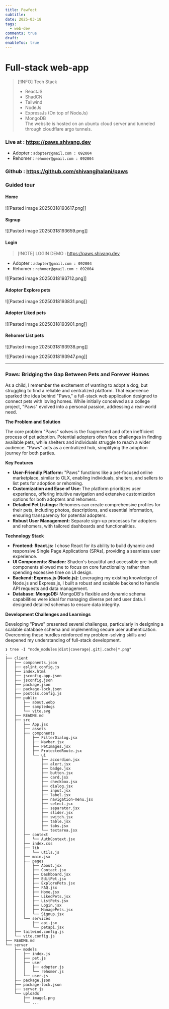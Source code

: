 ```yaml
---
title: Pawfect
subtitle: 
date: 2025-03-18
tags:
  - web-dev
comments: true
draft: 
enableToc: true
---
```

# Full-stack web-app

> [!INFO] Tech Stack
> - ReactJS
> - ShadCN
> - Tailwind
> - NodeJs
> - ExpressJs (On top of NodeJs)
> - MongoDB  
> The website is hosted on an ubuntu cloud server and tunneled through cloudflare argo tunnels.

### Live at : https://paws.shivang.dev
- Adopter : `adopter@gmail.com : 092004`
- Rehomer : `rehomer@gmail.com : 092004`
### Github : https://github.com/shivangjhalani/paws
### Guided tour
#### Home
![[Pasted image 20250318193617.png]]

#### Signup
![[Pasted image 20250318193659.png]]

#### Login

> [!NOTE] LOGIN DEMO : https://paws.shivang.dev

- Adopter : `adopter@gmail.com : 092004`
- Rehomer : `rehomer@gmail.com : 092004`

![[Pasted image 20250318193712.png]]

#### Adopter Explore pets
![[Pasted image 20250318193831.png]]

#### Adopter Liked pets
![[Pasted image 20250318193901.png]]

#### Rehomer List pets
![[Pasted image 20250318193938.png]]

![[Pasted image 20250318193947.png]]


---
### Paws: Bridging the Gap Between Pets and Forever Homes

As a child, I remember the excitement of wanting to adopt a dog, but struggling to find a reliable and centralized platform. That experience sparked the idea behind "Paws," a full-stack web application designed to connect pets with loving homes. While initially conceived as a college project, "Paws" evolved into a personal passion, addressing a real-world need.

**The Problem and Solution**

The core problem "Paws" solves is the fragmented and often inefficient process of pet adoption. Potential adopters often face challenges in finding available pets, while shelters and individuals struggle to reach a wider audience. "Paws" acts as a centralized hub, simplifying the adoption journey for both parties.

**Key Features**

- **User-Friendly Platform:** "Paws" functions like a pet-focused online marketplace, similar to OLX, enabling individuals, shelters, and sellers to list pets for adoption or rehoming.
- **Customization and Ease of Use:** The platform prioritizes user experience, offering intuitive navigation and extensive customization options for both adopters and rehomers.
- **Detailed Pet Listings:** Rehomers can create comprehensive profiles for their pets, including photos, descriptions, and essential information, ensuring transparency for potential adopters.
- **Robust User Management:** Separate sign-up processes for adopters and rehomers, with tailored dashboards and functionalities.

**Technology Stack**

- **Frontend: React.js:** I chose React for its ability to build dynamic and responsive Single Page Applications (SPAs), providing a seamless user experience.
- **UI Components: Shadcn:** Shadcn's beautiful and accessible pre-built components allowed me to focus on core functionality rather than spending excessive time on UI design.
- **Backend: Express.js (Node.js):** Leveraging my existing knowledge of Node.js and Express.js, I built a robust and scalable backend to handle API requests and data management.
- **Database: MongoDB:** MongoDB's flexible and dynamic schema capabilities were ideal for managing diverse pet and user data. I designed detailed schemas to ensure data integrity.

**Development Challenges and Learnings**

Developing "Paws" presented several challenges, particularly in designing a scalable database schema and implementing secure user authentication. Overcoming these hurdles reinforced my problem-solving skills and deepened my understanding of full-stack development.

```
❯ tree -I "node_modules|dist|coverage|.git|.cache|*.png"
.
├── client
│   ├── components.json
│   ├── eslint.config.js
│   ├── index.html
│   ├── jsconfig.app.json
│   ├── jsconfig.json
│   ├── package.json
│   ├── package-lock.json
│   ├── postcss.config.js
│   ├── public
│   │   ├── about.webp
│   │   ├── sampledogs
│   │   └── vite.svg
│   ├── README.md
│   ├── src
│   │   ├── App.jsx
│   │   ├── assets
│   │   ├── components
│   │   │   ├── FilterDialog.jsx
│   │   │   ├── Navbar.jsx
│   │   │   ├── PetImages.jsx
│   │   │   ├── ProtectedRoute.jsx
│   │   │   └── ui
│   │   │       ├── accordion.jsx
│   │   │       ├── alert.jsx
│   │   │       ├── badge.jsx
│   │   │       ├── button.jsx
│   │   │       ├── card.jsx
│   │   │       ├── checkbox.jsx
│   │   │       ├── dialog.jsx
│   │   │       ├── input.jsx
│   │   │       ├── label.jsx
│   │   │       ├── navigation-menu.jsx
│   │   │       ├── select.jsx
│   │   │       ├── separator.jsx
│   │   │       ├── slider.jsx
│   │   │       ├── switch.jsx
│   │   │       ├── table.jsx
│   │   │       ├── tabs.jsx
│   │   │       └── textarea.jsx
│   │   ├── context
│   │   │   └── AuthContext.jsx
│   │   ├── index.css
│   │   ├── lib
│   │   │   └── utils.js
│   │   ├── main.jsx
│   │   ├── pages
│   │   │   ├── About.jsx
│   │   │   ├── Contact.jsx
│   │   │   ├── Dashboard.jsx
│   │   │   ├── EditPet.jsx
│   │   │   ├── ExplorePets.jsx
│   │   │   ├── FAQ.jsx
│   │   │   ├── Home.jsx
│   │   │   ├── LikedPets.jsx
│   │   │   ├── ListPets.jsx
│   │   │   ├── Login.jsx
│   │   │   ├── ManagePets.jsx
│   │   │   └── Signup.jsx
│   │   └── services
│   │       ├── api.jsx
│   │       └── petapi.jsx
│   ├── tailwind.config.js
│   └── vite.config.js
├── README.md
└── server
    ├── models
    │   ├── index.js
    │   ├── pet.js
    │   ├── user
    │   │   ├── adopter.js
    │   │   └── rehomer.js
    │   └── user.js
    ├── package.json
    ├── package-lock.json
    ├── server.js
    └── uploads
        ├── image1.png
        └── ...
```